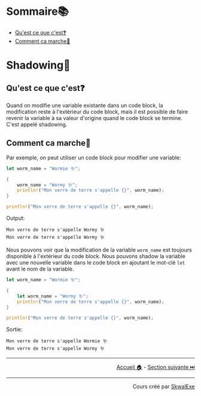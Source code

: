 # Sommaire📚

- [Qu'est ce que c'est❓](#quest-ce-que-cest)
- [Comment ca marche🤔](#comment-ca-marche)

# Shadowing👥

## Qu'est ce que c'est❓

Quand on modifie une variable existante dans un code block, la modification reste à l'extérieur du code block, mais il est possible de faire revenir la variable à sa valeur d'origine quand le code block se termine. C'est appelé shadowing.

## Comment ca marche🤔

Par exemple, on peut utiliser un code block pour modifier une variable:

```rust
let worm_name = "Wormie 🪱";

{
    worm_name = "Wormy 🪱";
    println!("Mon verre de terre s'appelle {}", worm_name);
}

println!("Mon verre de terre s'appelle {}", worm_name);
```

Output:

```
Mon verre de terre s'appelle Wormy 🪱
Mon verre de terre s'appelle Wormy 🪱
```

Nous pouvons voir que la modification de la variable `worm_name` est toujours disponible à l'extérieur du code block. Nous pouvons shadow la variable avec une nouvelle variable dans le code block en ajoutant le mot-clé `let` avant le nom de la variable.

```rust
let worm_name = "Wormie 🪱";

{
    let worm_name = "Wormy 🪱";
    println!("Mon verre de terre s'appelle {}", worm_name);
}

println!("Mon verre de terre s'appelle {}", worm_name);
```

Sortie: 

```
Mon verre de terre s'appelle Wormie 🪱
Mon verre de terre s'appelle Wormy 🪱
```

---

<p align="right"><a href="https://skwalexe.github.io/apprendre-rust/">Accueil 🏠</a> - <a href="../les-references">Section suivante ⏭️</a></p>

---

<p align="right">Cours créé par <a href="https://github.com/SkwalExe/" target="_blank">SkwalExe</a></p>